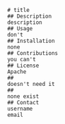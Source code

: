 
          # title
          ## Description
          description
          ## Usage
          don't
          ## Installation
          none
          ## Contributions
          you can't
          ## License 
          Apache
          ## 
          doesn't need it
          ## 
          none exist
          ## Contact 
          username
          email
